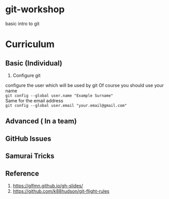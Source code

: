 # git-workshop
basic intro to git 

# Curriculum
## Basic (Individual)
1. Configure git

configure the user which will be used by git
Of course you should use your name  
`git config --global user.name "Example Surname"`  
Same for the email address  
`git config --global user.email "your.email@gmail.com" `

## Advanced ( In a team)

## GitHub Issues

## Samurai Tricks


## Reference
1. https://glfmn.github.io/gh-slides/
2. https://github.com/k88hudson/git-flight-rules
